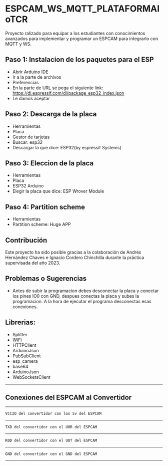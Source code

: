 # ESPCAM_WS_MQTT_PLATAFORMAIoTCR

Proyecto ralizado para equipar a los estudiantes con conocimientos avanzados para implementar y programar un ESPCAM para integrarlo con MQTT y WS.

## Paso 1: Instalacion de los paquetes para el ESP

- Abrir Arduino IDE
- Ir a la parte de archivos 
- Preferencias 
- En la parte de URL se pega el siguiente link: https://dl.espressif.com/dl/package_esp32_index.json
- Le damos aceptar 

## Paso 2: Descarga de la placa
- Herramientas
- Placa 
- Gestor de tarjetas 
- Buscar: esp32 
- Descargar la que dice: ESP32(by espressif Systems)

## Paso 3: Eleccion de la placa
- Herramientas 
- Placa
- ESP32 Arduino 
- Elegir la placa que dice: ESP Wrover Module

## Paso 4: Partition scheme
- Herramientas
- Partition scheme: Huge APP

## Contribución

Este proyecto ha sido posible gracias a la colaboración de Andrés Hernández Chaves e Ignacio Cordero Chinchilla durante la práctica supervisada del año 2023.

## Problemas o Sugerencias

- Antes de subir la programacion debes desconectar la placa y conectar los pines IO0 con GND, despues conectas la placa y subes la programacion.
A la hora de ejecutar el programa desconectas esas conexiones.

## Librerias: 

- Splitter
- WiFi
- HTTPClient
- ArduinoJson
- PubSubClient
- esp_camera
- base64
- ArduinoJson
- WebSocketsClient
________________________________________________
## Conexiones del ESPCAM al Convertidor 
________________________________________________
    VCCIO del convertidor con los 5v del ESPCAM
________________________________________________
    TXD del convertidor con el U0R del ESPCAM
________________________________________________
    R0D del convertidor con el U0T del ESPCAM
________________________________________________
    GND del convertidor con el GND del ESPCAM
________________________________________________